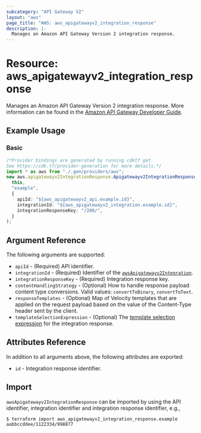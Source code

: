 ```yaml
---
subcategory: "API Gateway V2"
layout: "aws"
page_title: "AWS: aws_apigatewayv2_integration_response"
description: |-
  Manages an Amazon API Gateway Version 2 integration response.
---
```


# Resource: aws\_apigatewayv2\_integration\_response

Manages an Amazon API Gateway Version 2 integration response.
More information can be found in the [Amazon API Gateway Developer Guide](https://docs.aws.amazon.com/apigateway/latest/developerguide/apigateway-websocket-api.html).

## Example Usage

### Basic

```typescript
/*Provider bindings are generated by running cdktf get.
See https://cdk.tf/provider-generation for more details.*/
import * as aws from "./.gen/providers/aws";
new aws.apigatewayv2IntegrationResponse.Apigatewayv2IntegrationResponse(
  this,
  "example",
  {
    apiId: "${aws_apigatewayv2_api.example.id}",
    integrationId: "${aws_apigatewayv2_integration.example.id}",
    integrationResponseKey: "/200/",
  }
);

```

## Argument Reference

The following arguments are supported:

* `apiId` - (Required) API identifier.
* `integrationId` - (Required) Identifier of the [`awsApigatewayv2Integration`](/docs/providers/aws/r/apigatewayv2_integration.html).
* `integrationResponseKey` - (Required) Integration response key.
* `contentHandlingStrategy` - (Optional) How to handle response payload content type conversions. Valid values: `convertToBinary`, `convertToText`.
* `responseTemplates` - (Optional) Map of Velocity templates that are applied on the request payload based on the value of the Content-Type header sent by the client.
* `templateSelectionExpression` - (Optional) The [template selection expression](https://docs.aws.amazon.com/apigateway/latest/developerguide/apigateway-websocket-api-selection-expressions.html#apigateway-websocket-api-template-selection-expressions) for the integration response.

## Attributes Reference

In addition to all arguments above, the following attributes are exported:

* `id` - Integration response identifier.

## Import

`awsApigatewayv2IntegrationResponse` can be imported by using the API identifier, integration identifier and integration response identifier, e.g.,

```console
$ terraform import aws_apigatewayv2_integration_response.example aabbccddee/1122334/998877
```
